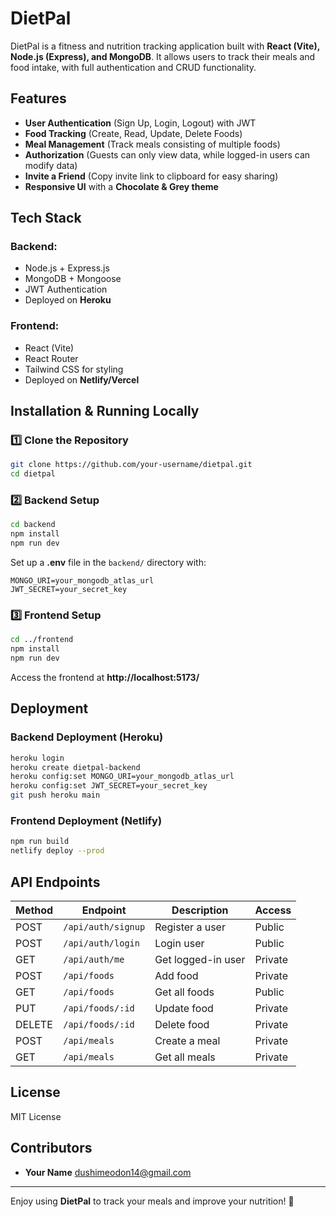 # DietPal

DietPal is a fitness and nutrition tracking application built with **React (Vite), Node.js (Express), and MongoDB**. It allows users to track their meals and food intake, with full authentication and CRUD functionality.

## Features
- **User Authentication** (Sign Up, Login, Logout) with JWT
- **Food Tracking** (Create, Read, Update, Delete Foods)
- **Meal Management** (Track meals consisting of multiple foods)
- **Authorization** (Guests can only view data, while logged-in users can modify data)
- **Invite a Friend** (Copy invite link to clipboard for easy sharing)
- **Responsive UI** with a **Chocolate & Grey theme**

## Tech Stack
### Backend:
- Node.js + Express.js
- MongoDB + Mongoose
- JWT Authentication
- Deployed on **Heroku**

### Frontend:
- React (Vite)
- React Router
- Tailwind CSS for styling
- Deployed on **Netlify/Vercel**

## Installation & Running Locally
### **1️⃣ Clone the Repository**
```sh
git clone https://github.com/your-username/dietpal.git
cd dietpal
```

### **2️⃣ Backend Setup**
```sh
cd backend
npm install
npm run dev
```
Set up a **.env** file in the `backend/` directory with:
```env
MONGO_URI=your_mongodb_atlas_url
JWT_SECRET=your_secret_key
```

### **3️⃣ Frontend Setup**
```sh
cd ../frontend
npm install
npm run dev
```
Access the frontend at **http://localhost:5173/**

## Deployment
### **Backend Deployment (Heroku)**
```sh
heroku login
heroku create dietpal-backend
heroku config:set MONGO_URI=your_mongodb_atlas_url
heroku config:set JWT_SECRET=your_secret_key
git push heroku main
```

### **Frontend Deployment (Netlify)**
```sh
npm run build
netlify deploy --prod
```

## API Endpoints
| Method | Endpoint          | Description | Access |
|--------|------------------|-------------|--------|
| POST   | `/api/auth/signup` | Register a user | Public |
| POST   | `/api/auth/login`  | Login user | Public |
| GET    | `/api/auth/me`     | Get logged-in user | Private |
| POST   | `/api/foods`       | Add food | Private |
| GET    | `/api/foods`       | Get all foods | Public |
| PUT    | `/api/foods/:id`   | Update food | Private |
| DELETE | `/api/foods/:id`   | Delete food | Private |
| POST   | `/api/meals`       | Create a meal | Private |
| GET    | `/api/meals`       | Get all meals | Private |

## License
MIT License

## Contributors
- **Your Name** dushimeodon14@gmail.com

---

Enjoy using **DietPal** to track your meals and improve your nutrition! 🚀

